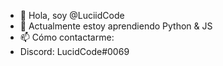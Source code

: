 - 👋 Hola, soy @LuciidCode
- 🌱 Actualmente estoy aprendiendo Python & JS
- 📫 Cómo contactarme:
- Discord: LucidCode#0069

<!---
LuciidCode/LuciidCode is a ✨ special ✨ repository because its `README.md` (this file) appears on your GitHub profile.
You can click the Preview link to take a look at your changes.
--->
